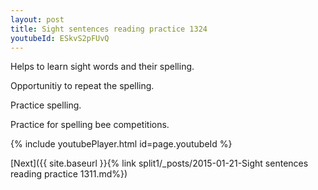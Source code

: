 ```yaml
---
layout: post
title: Sight sentences reading practice 1324
youtubeId: ESkvS2pFUvQ
---
```

 
 
Helps to learn sight words and their spelling.

Opportunitiy to repeat the spelling. 

Practice spelling. 
 
Practice for spelling bee competitions. 
 
{% include youtubePlayer.html id=page.youtubeId %}
 
 

[Next]({{ site.baseurl }}{% link  split1/_posts/2015-01-21-Sight sentences reading practice 1311.md%})
 
